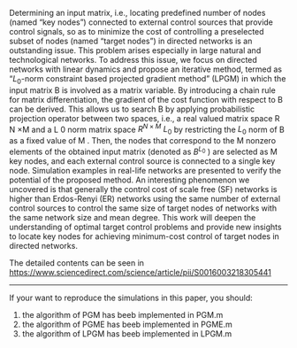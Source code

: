 Determining an input matrix, i.e., locating predefined number of nodes (named “key nodes”) connected
to external control sources that provide control signals, so as to minimize the cost of controlling
a preselected subset of nodes (named “target nodes”) in directed networks is an outstanding issue. This
problem arises especially in large natural and technological networks. To address this issue, we focus on
directed networks with linear dynamics and propose an iterative method, termed as “$L_0$-norm constraint
based projected gradient method” (LPGM) in which the input matrix B is involved as a matrix variable.
By introducing a chain rule for matrix differentiation, the gradient of the cost function with respect to
B can be derived. This allows us to search B by applying probabilistic projection operator between two
spaces, i.e., a real valued matrix space R N ×M and a L 0 norm matrix space $R^{N×M}$
$L_0$ by restricting the $L_0$ norm of B as a fixed value of M . Then, the nodes that correspond to the M 
nonzero elements of the obtained input matrix (denoted as $B^{L_0}$ ) are selected as M key nodes, and each 
external control source is connected to a single key node. Simulation examples in real-life networks are presented to verify the
potential of the proposed method. An interesting phenomenon we uncovered is that generally the control
cost of scale free (SF) networks is higher than Erdos-Renyi (ER) networks using the same number of
external control sources to control the same size of target nodes of networks with the same network 
size and mean degree. This work will deepen the understanding of optimal target control problems and
provide new insights to locate key nodes for achieving minimum-cost control of target nodes in directed
networks.

The detailed contents can be seen in https://www.sciencedirect.com/science/article/pii/S0016003218305441

-------------------------------------------------------------------------------------------------------------------------------------
If your want to reproduce the simulations in this paper, you should:
1) the algorithm of PGM has beeb implemented in PGM.m
2) the algorithm of PGME has beeb implemented in PGME.m
3) the algorithm of LPGM has beeb implemented in LPGM.m
